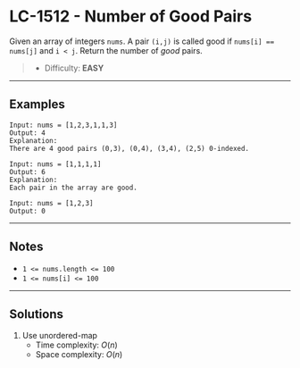 # LC-1512 - Number of Good Pairs

Given an array of integers `nums`.
A pair `(i,j)` is called good if `nums[i] == nums[j]` and `i < j`.
Return the number of *good* pairs.

> * Difficulty: **EASY**

---
## Examples

```
Input: nums = [1,2,3,1,1,3]
Output: 4
Explanation:
There are 4 good pairs (0,3), (0,4), (3,4), (2,5) 0-indexed.
```

```
Input: nums = [1,1,1,1]
Output: 6
Explanation:
Each pair in the array are good.
```

```
Input: nums = [1,2,3]
Output: 0
```

---
## Notes

* `1 <= nums.length <= 100`
* `1 <= nums[i] <= 100`

---
## Solutions

1. Use unordered-map
    * Time complexity: $O(n)$
    * Space complexity: $O(n)$
